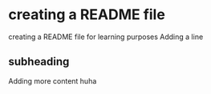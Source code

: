 # creating a README file

creating a README file for learning purposes
Adding a line

## subheading

Adding more content
huha